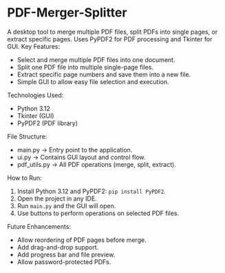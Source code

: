 # PDF-Merger-Splitter
A desktop tool to merge multiple PDF files, split PDFs into single pages, or extract specific pages. Uses PyPDF2 for PDF processing and Tkinter for GUI.
Key Features:
- Select and merge multiple PDF files into one document.
- Split one PDF file into multiple single-page files.
- Extract specific page numbers and save them into a new file.
- Simple GUI to allow easy file selection and execution.

Technologies Used:
- Python 3.12
- Tkinter (GUI)
- PyPDF2 (PDF library)

File Structure:
- main.py        → Entry point to the application.
- ui.py          → Contains GUI layout and control flow.
- pdf_utils.py   → All PDF operations (merge, split, extract).

How to Run:
1. Install Python 3.12 and PyPDF2: `pip install PyPDF2`.
2. Open the project in any IDE.
3. Run `main.py` and the GUI will open.
4. Use buttons to perform operations on selected PDF files.

Future Enhancements:
- Allow reordering of PDF pages before merge.
- Add drag-and-drop support.
- Add progress bar and file preview.
- Allow password-protected PDFs.
